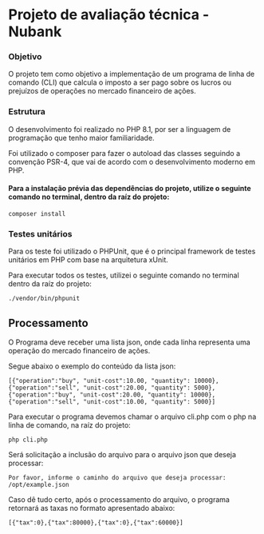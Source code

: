 # Projeto de avaliação técnica - Nubank #

### Objetivo ###

O projeto tem como objetivo a implementação de um programa de linha de comando (CLI) que calcula o imposto a ser pago sobre os lucros ou prejuízos de operações no mercado financeiro de ações.

### Estrutura ###

O desenvolvimento foi realizado no PHP 8.1, por ser a linguagem de programação que tenho maior familiaridade.

Foi utilizado o composer para fazer o autoload das classes seguindo a convenção PSR-4, que vai de acordo com o desenvolvimento moderno em PHP.

#### Para a instalação prévia das dependências do projeto, utilize o seguinte comando no terminal, dentro da raíz do projeto: ####

```
composer install
```

### Testes unitários ###

Para os teste foi utilizado o PHPUnit, que é o principal framework de testes unitários em PHP com base na arquitetura xUnit.

Para executar todos os testes, utilizei o seguinte comando no terminal dentro da raíz do projeto:

```
./vendor/bin/phpunit
```

## Processamento ##

O Programa deve receber uma lista json, onde cada linha representa uma operação do mercado financeiro de ações.

Segue abaixo o exemplo do conteúdo da lista json:

```
[{"operation":"buy", "unit-cost":10.00, "quantity": 10000},
{"operation":"sell", "unit-cost":20.00, "quantity": 5000},
{"operation":"buy", "unit-cost":20.00, "quantity": 10000},
{"operation":"sell", "unit-cost":10.00, "quantity": 5000}]
```

Para executar o programa devemos chamar o arquivo cli.php com o php na linha de comando, na raíz do projeto:

```
php cli.php
```

Será solicitação a inclusão do arquivo para o arquivo json que deseja processar:

```
Por favor, informe o caminho do arquivo que deseja processar: /opt/example.json
```

Caso dê tudo certo, após o processamento do arquivo, o programa retornará as taxas no formato apresentado abaixo:

```
[{"tax":0},{"tax":80000},{"tax":0},{"tax":60000}]
```